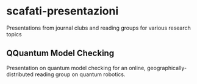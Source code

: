 # scafati-presentazioni
Presentations from journal clubs and reading groups for various research topics


## QQuantum Model Checking

Presentation on quantum model checking for an online, geographically-distributed reading group on quantum robotics.